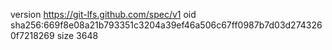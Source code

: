 version https://git-lfs.github.com/spec/v1
oid sha256:669f8e08a21b793351c3204a39ef46a506c67ff0987b7d03d2743260f7218269
size 3648

